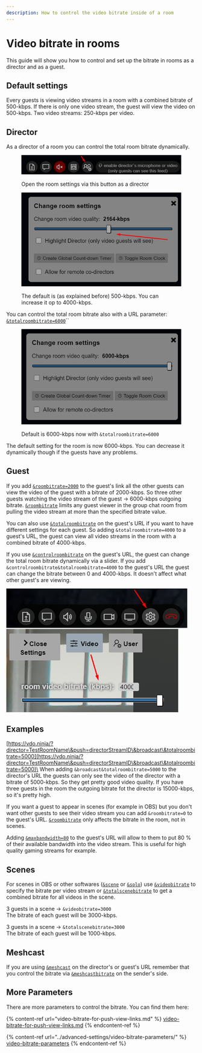 ```yaml
---
description: How to control the video bitrate inside of a room
---
```


# Video bitrate in rooms

This guide will show you how to control and set up the bitrate in rooms as a director and as a guest.

## Default settings

Every guests is viewing video streams in a room with a combined bitrate of 500-kbps. If there is only one video stream, the guest will view the video on 500-kbps. Two video streams: 250-kbps per video.

## Director

As a director of a room you can control the total room bitrate dynamically.

<figure><img src="../.gitbook/assets/image (2).png" alt=""><figcaption><p>Open the room settings via this button as a director</p></figcaption></figure>

<figure><img src="../.gitbook/assets/image (3).png" alt=""><figcaption><p>The default is (as explained before) 500-kbps. You can increase it op to 4000-kbps.</p></figcaption></figure>

You can control the total room bitrate also with a URL parameter: [`&totalroombitrate=6000`](../advanced-settings/video-bitrate-parameters/totalroombitrate.md)``

<figure><img src="../.gitbook/assets/image (176).png" alt=""><figcaption><p>Default is 6000-kbps now with <code>&#x26;totalroombitrate=6000</code></p></figcaption></figure>

The default setting for the room is now 6000-kbps. You can decrease it dynamically though if the guests have any problems.

## Guest

If you add [`&roombitrate=2000`](../advanced-settings/video-bitrate-parameters/roombitrate.md) to the guest's link all the other guests can view the video of the guest with a bitrate of 2000-kbps. So three other guests watching the video stream of the guest -> 6000-kbps outgoing bitrate. [`&roombitrate`](../advanced-settings/video-bitrate-parameters/roombitrate.md) limits any guest viewer in the group chat room from pulling the video stream at more than the specified bitrate value.

You can also use [`&totalroombitrate`](../advanced-settings/video-bitrate-parameters/totalroombitrate.md) on the guest's URL if you want to have different settings for each guest. So adding `&totalroombitrate=4000` to a guest's URL, the guest can view all video streams in the room with a combined bitrate of 4000-kbps.

If you use [`&controlroombitrate`](../advanced-settings/video-bitrate-parameters/and-controlroombitrate.md) on the guest's URL, the guest can change the total room bitrate dynamically via a slider. If you add `&controlroombitrate&totalroombitrate=4000` to the guest's URL the guest can change the bitrate between 0 and 4000-kbps. It doesn't affect what other guest's are viewing.

![](<../.gitbook/assets/image (26).png>)![](<../.gitbook/assets/image (4).png>)

## Examples

[https://vdo.ninja/?director=TestRoomName\&push=directorStreamID\&broadcast\&totalroombitrate=5000](https://vdo.ninja/?director=TestRoomName\&push=directorStreamID\&broadcast\&totalroombitrate=5000)\
When adding `&broadcast&totalroombitrate=5000` to the director's URL the guests can only see the video of the director with a bitrate of 5000-kbps. So they get pretty good video quality. If you have three guests in the room the outgoing bitrate fot the director is 15000-kbps, so it's pretty high.

If you want a guest to appear in scenes (for example in OBS) but you don't want other guests to see their video stream you can add `&roombitrate=0` to the guest's URL. [`&roombitrate`](../advanced-settings/video-bitrate-parameters/roombitrate.md) only affects the bitrate in the room, not in scenes.

Adding [`&maxbandwidth=80`](../advanced-settings/video-bitrate-parameters/and-maxbandwidth.md) to the guest's URL will allow to them to put 80 % of their available bandwidth into the video stream. This is useful for high quality gaming streams for example.

## Scenes

For scenes in OBS or other softwares ([`&scene`](../advanced-settings/view-parameters/scene.md) or [`&solo`](../advanced-settings/mixer-scene-parameters/and-solo.md)) use [`&videobitrate`](../advanced-settings/video-bitrate-parameters/bitrate.md) to specify the bitrate per video stream or [`&totalscenebitrate`](../advanced-settings/video-bitrate-parameters/and-totalscenebitrate.md) to get a combined bitrate for all videos in the scene.

3 guests in a scene -> `&videobitrate=3000`\
The bitrate of each guest will be 3000-kbps.

3 guests in a scene -> `&totalscenebitrate=3000`\
The bitrate of each guest will be 1000-kbps.

## Meshcast

If you are using [`&meshcast`](../newly-added-parameters/and-meshcast.md) on the director's or guest's URL remember that you control the bitrate via [`&meshcastbitrate`](../meshcast-settings/and-meshcastbitrate.md) on the sender's side.

## More Parameters

There are more parameters to control the bitrate. You can find them here:

{% content-ref url="video-bitrate-for-push-view-links.md" %}
[video-bitrate-for-push-view-links.md](video-bitrate-for-push-view-links.md)
{% endcontent-ref %}

{% content-ref url="../advanced-settings/video-bitrate-parameters/" %}
[video-bitrate-parameters](../advanced-settings/video-bitrate-parameters/)
{% endcontent-ref %}
